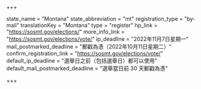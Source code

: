 +++

state_name = "Montana"
state_abbreviation = "mt"
registration_type = "by-mail"
translationKey = "Montana"
type = "register"
hp_link = "https://sosmt.gov/elections/"
more_info_link = "https://sosmt.gov/elections/vote/"
ip_deadline = "2022年11月7日星期一"
mail_postmarked_deadline = "郵戳為憑（2022年10月11日星期二）"
confirm_registration_link = "https://sosmt.gov/elections/vote/"
default_ip_deadline = "選舉日之前（包括選舉日）都可以使用"
default_mail_postmarked_deadline = "選舉當日前 30 天郵戳為憑"

+++